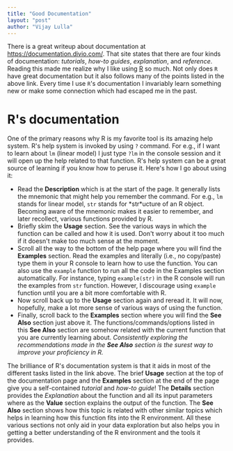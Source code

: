 ```yaml
---
title: "Good Documentation"
layout: "post"
author: "Vijay Lulla"
---
```


There is a great writeup about documentation at <https://documentation.divio.com/>. That site 
states that there are four kinds of documentation: *tutorials*, *how-to guides*, *explanation*,
and *reference*. Reading this made me realize why I like using [R](https://www.r-project.org) so
much. Not only does `R` have great documentation but it also follows many of the
points listed in the above link. Every time I use `R`'s documentation I invariably
learn something new or make some connection which had escaped me in the past.

# R's documentation

One of the primary reasons why R is my favorite tool is its amazing help system.
R's help system is invoked by using `?` command. For e.g., if I want to learn about
`lm` (linear model) I just type `?lm` in the console session and it will open up the help
related to that function. R's help system can be a great source of learning if
you know how to peruse it. Here's how I go about using it:

- Read the **Description** which is at the start of the page.
  It generally lists the mnemonic that might help you remember the command.
  For e.g., `lm` stands for linear model, `str` stands for \*str\*ucture of
  an R object. Becoming aware of the mnemonic makes it easier to remember, and
  later recollect, various functions provided by R.
- Briefly skim the **Usage** section. See the various ways in which the function
  can be called and how it is used. Don't worry about it too much if it doesn't make
  too much sense at the moment.
- Scroll all the way to the bottom of the help page where you will find the **Examples**
  section. Read the examples and literally (i.e., no copy/paste) type them in your
  R console to learn how to use the function. You can also use the `example`
  function to run all the code in the Examples section automatically. For instance,
  typing `example(str)` in the R console will run the examples from `str` function.
  However, I discourage using `example` function until you are a bit more comfortable with R.
- Now scroll back up to the **Usage** section again and reread it. It will now, hopefully,
  make a lot more sense of various ways of using the function.
- Finally, scroll back to the **Examples** section where you will find the **See Also**
  section just above it. The functions/commands/options listed in this **See Also**
  section are somehow related with the current function that you are currently
  learning about. *Consistently exploring the recommendations made in the 
  **See Also** section is the surest way to improve your proficiency in R.*

The brilliance of R's documentation system is that it aids in most of the different tasks
listed in the link above. The brief **Usage** section at the top of the documentation page
and the **Examples** section at the end of the page give you a self-contained
*tutorial* and *how-to guide*! The **Details** section provides the *Explanation*
about the function and all its input parameters where as the **Value** section
explains the output of the function. The **See Also** section shows how this topic
is related with other similar topics which helps in learning how this function
fits into the R environment. All these various sections not only aid in your data
exploration but also helps you in getting a better understanding of the R environment
and the tools it provides.
